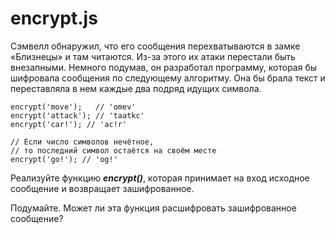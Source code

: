 # encrypt.js #

Сэмвелл обнаружил, что его сообщения перехватываются в замке «Близнецы» и там читаются. Из-за этого их атаки перестали быть внезапными. Немного подумав, он разработал программу, которая бы шифровала сообщения по следующему алгоритму. Она бы брала текст и переставляла в нем каждые два подряд идущих символа.

```
encrypt('move');   // 'omev'  
encrypt('attack'); // 'taatkc'  
encrypt('car!'); // 'ac!r'  
 
// Если число символов нечётное,
// то последний символ остаётся на своём месте  
encrypt('go!'); // 'og!'
```

Реализуйте функцию ***encrypt()***, которая принимает на вход исходное сообщение и возвращает зашифрованное.

Подумайте. Может ли эта функция расшифровать зашифрованное сообщение?